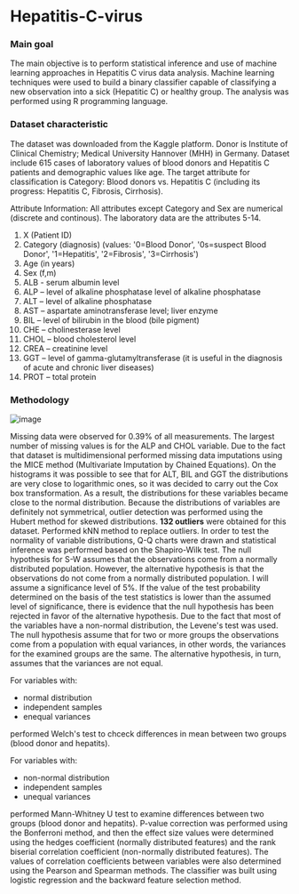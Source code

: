 # Hepatitis-C-virus

### Main goal
The main objective is to perform statistical inference and use of machine learning approaches in Hepatitis C virus data analysis. Machine learning techniques were used to build a binary classifier capable of classifying a new observation into a sick (Hepatitic C) or healthy group. The analysis was performed using R programming language.

### Dataset characteristic
The dataset was downloaded from the Kaggle platform. Donor is Institute of Clinical Chemistry; Medical University Hannover (MHH) in Germany. Dataset include 615 cases of laboratory values of blood donors and Hepatitis C patients and demographic values like age. The target attribute for classification is Category: Blood donors vs. Hepatitis C (including its progress: Hepatitis C, Fibrosis, Cirrhosis).

Attribute Information:
All attributes except Category and Sex are numerical (discrete and continous). The laboratory data are the attributes 5-14.
1) X (Patient ID)
2) Category (diagnosis) (values: '0=Blood Donor', '0s=suspect Blood Donor', '1=Hepatitis', '2=Fibrosis', '3=Cirrhosis')
3) Age (in years)
4) Sex (f,m)
5) ALB  - serum albumin level
6) ALP –  level of alkaline phosphatase level of alkaline phosphatase
7) ALT –  level of alkaline phosphatase
8) AST –  aspartate aminotransferase level; liver enzyme
9) BIL –  level of bilirubin in the blood (bile pigment)
10) CHE –  cholinesterase level
11) CHOL –  blood cholesterol level
12) CREA –  creatinine level
13) GGT –  level of gamma-glutamyltransferase (it is useful in the diagnosis of acute and chronic liver diseases)
14) PROT – total protein

### Methodology 
![image](https://github.com/angeuch98/Hepatitis-C-virus/assets/122879873/c0e9b8c1-256f-4724-9ff0-bc53a7767000)


Missing data were observed for 0.39% of all measurements. The largest number of missing values is for the  ALP and CHOL variable. Due to the fact that dataset is multidimensional performed missing data imputations using the MICE method (Multivariate Imputation by Chained Equations).
On the histograms it was possible to see that for ALT, BIL and GGT the distributions are very close to logarithmic ones, so it was decided to carry out the Cox box transformation. As a result, the distributions for these variables became close to the normal distribution. Because the distributions of variables are definitely not symmetrical, outlier detection was performed using the Hubert method for skewed distributions. **132 outliers** were obtained for this dataset. Performed kNN method to replace outliers.
In order to test the normality of variable distributions, Q-Q charts were drawn and statistical inference was performed based on the Shapiro-Wilk test. The null hypothesis for S-W assumes that the observations come from a normally distributed population. However, the alternative hypothesis is that the observations do not come from a normally distributed population. I will assume a significance level of 5%. If the value of the test probability determined on the basis of the test statistics is lower than the assumed level of significance, there is evidence that the null hypothesis has been rejected in favor of the alternative hypothesis.
Due to the fact that most of the variables have a non-normal distribution, the Levene's test was used. The null hypothesis assume that for two or more groups the observations come from a population with equal variances, in other words, the variances for the examined groups are the same. The alternative hypothesis, in turn, assumes that the variances are not equal.

For variables with:
- normal distribution
- independent samples
- enequal variances

performed Welch's test to chceck differences in mean between two groups (blood donor and hepatits).

For variables with:
- non-normal distribution
- independent samples
- unequal variances

performed Mann-Whitney U test to examine differences between two groups (blood donor and hepatits).
P-value correction was performed using the Bonferroni method, and then the effect size values were determined using the hedges coefficient (normally distributed features) and the rank biserial correlation coefficient (non-normally distributed features). The values of correlation coefficients between variables were also determined using the Pearson and Spearman methods. The classifier was built using logistic regression and the backward feature selection method.







